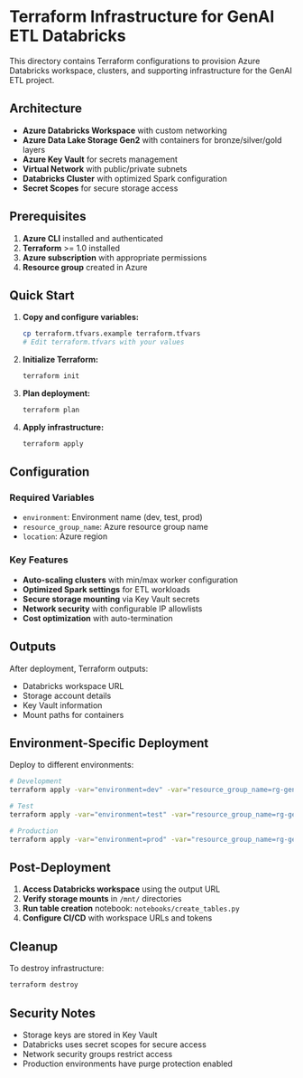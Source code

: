 # Terraform Infrastructure for GenAI ETL Databricks

This directory contains Terraform configurations to provision Azure Databricks workspace, clusters, and supporting infrastructure for the GenAI ETL project.

## Architecture

- **Azure Databricks Workspace** with custom networking
- **Azure Data Lake Storage Gen2** with containers for bronze/silver/gold layers
- **Azure Key Vault** for secrets management
- **Virtual Network** with public/private subnets
- **Databricks Cluster** with optimized Spark configuration
- **Secret Scopes** for secure storage access

## Prerequisites

1. **Azure CLI** installed and authenticated
2. **Terraform** >= 1.0 installed
3. **Azure subscription** with appropriate permissions
4. **Resource group** created in Azure

## Quick Start

1. **Copy and configure variables:**
   ```bash
   cp terraform.tfvars.example terraform.tfvars
   # Edit terraform.tfvars with your values
   ```

2. **Initialize Terraform:**
   ```bash
   terraform init
   ```

3. **Plan deployment:**
   ```bash
   terraform plan
   ```

4. **Apply infrastructure:**
   ```bash
   terraform apply
   ```

## Configuration

### Required Variables

- `environment`: Environment name (dev, test, prod)
- `resource_group_name`: Azure resource group name
- `location`: Azure region

### Key Features

- **Auto-scaling clusters** with min/max worker configuration
- **Optimized Spark settings** for ETL workloads
- **Secure storage mounting** via Key Vault secrets
- **Network security** with configurable IP allowlists
- **Cost optimization** with auto-termination

## Outputs

After deployment, Terraform outputs:
- Databricks workspace URL
- Storage account details
- Key Vault information
- Mount paths for containers

## Environment-Specific Deployment

Deploy to different environments:

```bash
# Development
terraform apply -var="environment=dev" -var="resource_group_name=rg-genai-etl-dev"

# Test
terraform apply -var="environment=test" -var="resource_group_name=rg-genai-etl-test"

# Production
terraform apply -var="environment=prod" -var="resource_group_name=rg-genai-etl-prod"
```

## Post-Deployment

1. **Access Databricks workspace** using the output URL
2. **Verify storage mounts** in `/mnt/` directories
3. **Run table creation** notebook: `notebooks/create_tables.py`
4. **Configure CI/CD** with workspace URLs and tokens

## Cleanup

To destroy infrastructure:
```bash
terraform destroy
```

## Security Notes

- Storage keys are stored in Key Vault
- Databricks uses secret scopes for secure access
- Network security groups restrict access
- Production environments have purge protection enabled